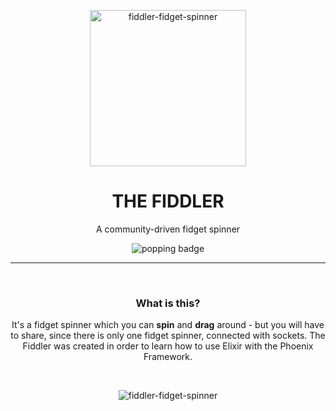 <p align="center">
  <img alt='fiddler-fidget-spinner' src='https://user-images.githubusercontent.com/14088342/28499517-27bcbe42-6fb8-11e7-9368-834c9668eb3e.png' width='250'/>
  <h1 align="center">THE FIDDLER</h1>
  <p align="center">A community-driven fidget spinner</p>
  <p align="center">
    <img alt='popping badge' src='https://img.shields.io/badge/fidget-spinning!-green.svg?style=flat-square' />
  </p>
</p>
<hr>

<br>
<h3 align='center'>What is this?</h3>
<p align='center'>It's a fidget spinner which you can <strong>spin</strong> and <strong>drag</strong> around - but you will have to share, since there is only one fidget spinner, connected with sockets. The Fiddler was created in order to learn how to use Elixir with the Phoenix Framework.</p>
<br>


<p align="center">
  <img alt='fiddler-fidget-spinner' src='https://user-images.githubusercontent.com/14088342/28499078-b491f2fc-6fad-11e7-9194-3cc0fd925380.gif'/>
</p>
